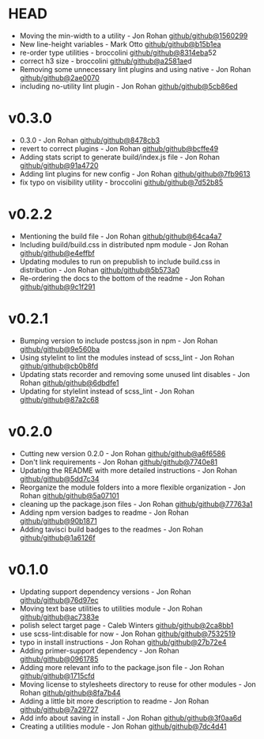 # HEAD

 * Moving the min-width to a utility - Jon Rohan [github/github@1560299](https://github.com/github/github/commit/1560299)
 * New line-height variables - Mark Otto [github/github@b15b1ea](https://github.com/github/github/commit/b15b1ea)
 * re-order type utilities - broccolini [github/github@8314eba](https://github.com/github/github/commit/8314eba)52
 * correct h3 size - broccolini [github/github@a2581ae](https://github.com/github/github/commit/a2581ae)d
 * Removing some unnecessary lint plugins and using native - Jon Rohan [github/github@2ae0070](https://github.com/github/github/commit/2ae0070)
 * including no-utility lint plugin - Jon Rohan [github/github@5cb86ed](https://github.com/github/github/commit/5cb86ed)

# v0.3.0

 * 0.3.0 - Jon Rohan [github/github@8478cb3](https://github.com/github/github/commit/8478cb3)
 * revert to correct plugins - Jon Rohan [github/github@bcffe49](https://github.com/github/github/commit/bcffe49)
 * Adding stats script to generate build/index.js file - Jon Rohan [github/github@91a4720](https://github.com/github/github/commit/91a4720)
 * Adding lint plugins for new config - Jon Rohan [github/github@7fb9613](https://github.com/github/github/commit/7fb9613)
 * fix typo on visibility utility - broccolini [github/github@7d52b85](https://github.com/github/github/commit/7d52b85)

# v0.2.2

 * Mentioning the build file - Jon Rohan [github/github@64ca4a7](https://github.com/github/github/commit/64ca4a7)
 * Including build/build.css in distributed npm module - Jon Rohan [github/github@e4effbf](https://github.com/github/github/commit/e4effbf)
 * Updating modules to run on prepublish to include build.css in distribution - Jon Rohan [github/github@5b573a0](https://github.com/github/github/commit/5b573a0)
 * Re-ordering the docs to the bottom of the readme - Jon Rohan [github/github@9c1f291](https://github.com/github/github/commit/9c1f291)

# v0.2.1

 * Bumping version to include postcss.json in npm - Jon Rohan [github/github@9e560ba](https://github.com/github/github/commit/9e560ba)
 * Using stylelint to lint the modules instead of scss_lint - Jon Rohan [github/github@cb0b8fd](https://github.com/github/github/commit/cb0b8fd)
 * Updating stats recorder and removing some unused lint disables - Jon Rohan [github/github@6dbdfe1](https://github.com/github/github/commit/6dbdfe1)
 * Updating for stylelint instead of scss_lint - Jon Rohan [github/github@87a2c68](https://github.com/github/github/commit/87a2c68)

# v0.2.0

 * Cutting new version 0.2.0 - Jon Rohan [github/github@a6f6586](https://github.com/github/github/commit/a6f6586)
 * Don't link requirements - Jon Rohan [github/github@7740e81](https://github.com/github/github/commit/7740e81)
 * Updating the README with more detailed instructions - Jon Rohan [github/github@5dd7c34](https://github.com/github/github/commit/5dd7c34)
 * Reorganize the module folders into a more flexible organization - Jon Rohan [github/github@5a07101](https://github.com/github/github/commit/5a07101)
 * cleaning up the package.json files - Jon Rohan [github/github@77763a1](https://github.com/github/github/commit/77763a1)
 * Adding npm version badges to readme - Jon Rohan [github/github@90b1871](https://github.com/github/github/commit/90b1871)
 * Adding tavisci build badges to the readmes - Jon Rohan [github/github@1a6126f](https://github.com/github/github/commit/1a6126f)

# v0.1.0

 * Updating support dependency versions - Jon Rohan [github/github@76d97ec](https://github.com/github/github/commit/76d97ec)
 * Moving text base utilities to utilities module - Jon Rohan [github/github@ac7383e](https://github.com/github/github/commit/ac7383e)
 * polish select target page - Caleb Winters [github/github@2ca8bb1](https://github.com/github/github/commit/2ca8bb1)
 * use scss-lint:disable for now - Jon Rohan [github/github@7532519](https://github.com/github/github/commit/7532519)
 * typo in install instructions - Jon Rohan [github/github@27b72e4](https://github.com/github/github/commit/27b72e4)
 * Adding primer-support dependency - Jon Rohan [github/github@0961785](https://github.com/github/github/commit/0961785)
 * Adding more relevant info to the package.json file - Jon Rohan [github/github@1715cfd](https://github.com/github/github/commit/1715cfd)
 * Moving license to stylesheets directory to reuse for other modules - Jon Rohan [github/github@8fa7b44](https://github.com/github/github/commit/8fa7b44)
 * Adding a little bit more description to readme - Jon Rohan [github/github@7a29727](https://github.com/github/github/commit/7a29727)
 * Add info about saving in install - Jon Rohan [github/github@3f0aa6d](https://github.com/github/github/commit/3f0aa6d)
 * Creating a utilities module - Jon Rohan [github/github@7dc4d41](https://github.com/github/github/commit/7dc4d41)